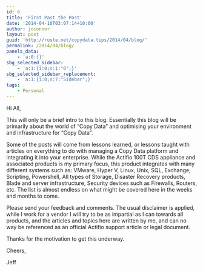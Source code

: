 ```yaml
---
id: 6
title: 'First Past the Post'
date: '2014-04-10T03:07:14+10:00'
author: joconnor
layout: post
guid: 'http://ruste.net/copydata.tips/2014/04/blog/'
permalink: /2014/04/blog/
panels_data:
    - 'a:0:{}'
sbg_selected_sidebar:
    - 'a:1:{i:0;s:1:"0";}'
sbg_selected_sidebar_replacement:
    - 'a:1:{i:0;s:7:"Sidebar";}'
tags:
    - Personal
---
```


Hi All,

This will only be a brief intro to this blog. Essentially this blog will be primarily about the world of “Copy Data” and optimising your environment and infrastructure for “Copy Data”.

Some of the posts will come from lessons learned, or lessons taught with articles on everything to do with managing a Copy Data platform and integrating it into your enterprise. While the Actifio 100T CDS appliance and associated products is my primary focus, this product integrates with many different systems such as: VMware, Hyper V, Linux, Unix, SQL, Exchange, Scripting, Powershell, All types of Storage, Disaster Recovery products, Blade and server infrastructure, Security devices such as Firewalls, Routers, etc. The list is almost endless on what might be covered here in the weeks and months to come.

Please send your feedback and comments. The usual disclaimer is applied, while I work for a vendor I will try to be as impartial as I can towards all products, and the articles and topics here are written by me, and can no way be referenced as an official Actifio support article or legal document.

Thanks for the motivation to get this underway.

Cheers,

Jeff